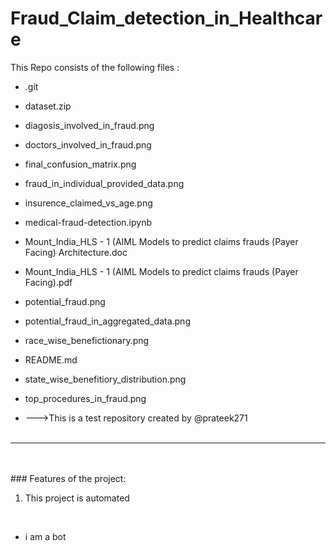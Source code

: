 # Fraud_Claim_detection_in_Healthcare
This Repo consists of the following files :
- .git
- dataset.zip
- diagosis_involved_in_fraud.png
- doctors_involved_in_fraud.png
- final_confusion_matrix.png
- fraud_in_individual_provided_data.png
- insurence_claimed_vs_age.png
- medical-fraud-detection.ipynb
- Mount_India_HLS - 1 (AIML Models to predict claims frauds (Payer Facing) Architecture.doc
- Mount_India_HLS - 1 (AIML Models to predict claims frauds (Payer Facing).pdf
- potential_fraud.png
- potential_fraud_in_aggregated_data.png
- race_wise_benefictionary.png
- README.md
- state_wise_benefitiory_distribution.png
- top_procedures_in_fraud.png




- --->This is a test repository created by @prateek271
<br><br>
---
<br><br>###	Features of the project:
<br>
1. This project is automated
<br>


- i am a bot